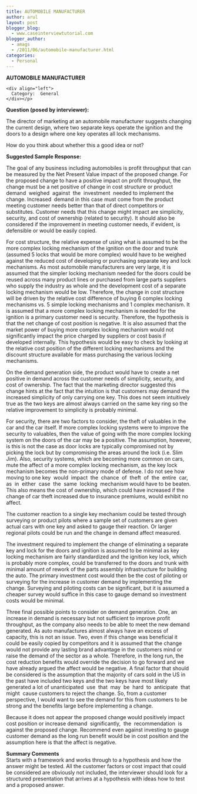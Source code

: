 ```yaml
---
title: AUTOMOBILE MANUFACTURER
author: arul
layout: post
blogger_blog:
  - www.caseinterviewtutorial.com
blogger_author:
  - amags
  - /2011/06/automobile-manufacturer.html
categories:
  - Personal
---
```

<div>
  <div>
    <div align="left">
      <b>AUTO</b><b>M</b><b>O</b><b>B</b><b>I</b><b>LE</b><b> </b><b>M</b><b>ANU</b><b>F</b><b>ACTURER</b><b> </b>
    </div>
    
    <div align="left">
      Category:  General
    </div></p>
  </div>
  
  <div align="left">
    <b>Qu</b><b>e</b><b>s</b><b>ti</b><b>o</b><b>n</b><b> </b><b>(p</b><b>o</b><b>s</b><b>e</b><b>d</b><b> </b><b>b</b><b>y</b><b> </b><b>int</b><b>e</b><b>r</b><b>v</b><b>i</b><b>ewe</b><b>r</b><b>):</b><b> </b>
  </div></p> 
  
  <div align="left">
    The director of marketing at an automobile manufacturer suggests changing the current design, where two separate keys operate the ignition and the doors to a design where one key operates all lock mechanisms.  
  </div></p> 
  
  <div align="left">
    How do you think about whether this a good idea or not?
  </div></p> 
  
  <div align="left">
    <b>Su</b><b>gg</b><b>e</b><b>s</b><b>t</b><b>e</b><b>d</b><b> </b><b>S</b><b>a</b><b>m</b><b>p</b><b>l</b><b>e</b><b> </b><b>Re</b><b>s</b><b>p</b><b>o</b><b>n</b><b>s</b><b>e</b><b>:</b><b> </b>
  </div></p> 
  
  <div align="left">
    The goal of any business including automobiles is profit throughput that can be measured by the Net Present Value impact of the proposed change. For the proposed change to have a positive impact on profit throughput, the change must be a net positive of change in cost structure or product  demand  weighed  against  the  investment  needed to implement the change. Increased  demand in this case must come from the product meeting customer needs better than that of direct competitors or substitutes. Customer needs that this change might impact are simplicity, security, and cost of ownership (related to security). It should also be considered if the improvement in meeting customer needs, if evident, is defensible or would be easily copied. 
  </div></p> 
  
  <div align="left">
    For cost structure, the relative expense of using what is assumed to be the more complex locking mechanism of the ignition on the door and trunk (assumed 5 locks that would be more complex) would have to be weighed against the reduced cost of developing or purchasing separate key and lock mechanisms. As most automobile manufacturers are very large, it is assumed that the simpler locking mechanism needed for the doors could be reused across many product lines or purchased from large parts suppliers who supply the industry as whole and the development cost of a separate locking mechanism would be low. Therefore, the change in cost structure will be driven by the relative cost difference of buying 6 complex locking mechanisms vs. 5 simple locking mechanisms and 1 complex mechanism. It is assumed that a more complex locking mechanism is needed for the ignition is a primary customer need is security. Therefore, the hypothesis is that the net change of cost position is negative. It is also assumed that the market power of buying more complex locking mechanism would not significantly impact the price charged by suppliers or cost basis if developed internally. This hypothesis would be easy to check by looking at the relative cost position of the different locking mechanisms and the discount structure available for mass purchasing the various locking mechanisms.
  </div></p> 
  
  <div align="left">
    On the demand generation side, the product would have to create a net positive in demand across the customer needs of simplicity, security, and cost of ownership. The fact that the marketing director suggested this change hints at the fact that the intuition is that customers may demand the increased simplicity of only carrying one key. This does not seem intuitively true as the two keys are almost always carried on the same key ring so the relative improvement to simplicity is probably minimal. 
  </div></p> 
  
  <div align="left">
    For security, there are two factors to consider, the theft of valuables in the car and the car itself. If more complex locking systems were to improve the security to valuables, then the value of going with the more complex locking system on the doors of the car may be a positive. The assumption, however, is this is not the case as door locks are typically compromised not by picking the lock but by compromising the areas around the lock (i.e. Slim Jim). Also, security systems, which are becoming more common on cars, mute the affect of a more complex locking mechanism, as the key lock mechanism becomes the non-primary mode of defense. I do not see how moving to one key  would  impact  the  chance  of  theft  of  the  entire  car,  as  in  either  case  the  same  locking  mechanism would have to be beaten. This also means the cost of ownership, which could have increased if the change of car theft increased due to insurance premiums, would exhibit no affect.
  </div></p> 
  
  <div align="left">
    The customer reaction to a single key mechanism could be tested through surveying or product pilots where a sample set of customers are given actual cars with one key and asked to gauge their reaction. Or larger regional pilots could be run and the change in demand affect measured.
  </div></p> 
  
  <div align="left">
    The investment required to implement the change of eliminating a separate key and lock for the doors and ignition is assumed to be minimal as key locking mechanism are fairly standardized and the ignition key lock, which is probably more complex, could be transferred to the doors and trunk with minimal amount of rework of the parts assembly infrastructure for building the auto. The primary investment cost would then be the cost of piloting or surveying for the increase in customer demand by implementing the change. Surveying and piloting costs can be significant, but it is assumed a cheaper survey would suffice in this case to gauge demand so investment costs would be minimal.
  </div></p> 
  
  <div align="left">
    Three final possible points to consider on demand generation. One, an increase in demand is necessary but not sufficient to improve profit throughput, as the company also needs to be able to meet the new demand generated. As auto manufactures almost always have an excess of capacity, this is not an issue. Two, even if this change was beneficial it could be easily copied by competitors and it is assumed that the change would not provide any lasting brand advantage in the customers mind or raise the demand of the sector as a whole. Therefore, in the long run, the cost reduction benefits would override the decision to go forward and we have already argued the affect would be negative. A final factor that should be considered is the assumption that the majority of cars sold in the US in the past have included two keys and the two keys have most likely generated a lot of unanticipated  use  that  may  be  hard  to  anticipate  that  might  cause customers to reject the change. So, from a customer perspective, I would want to see the demand for this from customers to be strong and the benefits large before implementing a change. 
  </div></p> 
  
  <div align="left">
    Because it does not appear the proposed change would positively impact cost position or increase demand  significantly,  the  recommendation  is  against the proposed change. Recommend even against investing to gauge customer demand as the long run benefit would be in cost position and the assumption here is that the affect is negative. 
  </div></p> 
  
  <div align="left">
    <b>Su</b><b>mm</b><b>a</b><b>r</b><b>y</b><b> </b><b>C</b><b>o</b><b>mm</b><b>e</b><b>n</b><b>t</b><b>s</b><b> </b>
  </div>
  
  <div align="left">
    Starts with a framework and works through to a hypothesis and how the answer might be tested. All the customer factors or cost impact that could be considered are obviously not included, the interviewer should look for a structured presentation that arrives at a hypothesis with ideas how to test and a proposed answer.
  </div></p>
</div>
